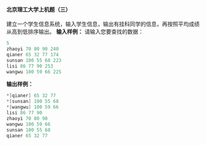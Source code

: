 ####  北京理工大学上机题（三） 
建立一个学生信息系统，输入学生信息，输出有挂科同学的信息，再按照平均成绩从高到低排序输出。
**输入样例：**
请输入您要查找的数据：
``` c
5
zhaoyi 70 80 90 240
qianer 65 32 77 174
sunsan 100 55 68 223
lisi 86 77 90 253
wangwu 100 59 66 225
``` 
**输出样例：**
``` c
*[qianer] 65 32 77
*[sunsan] 100 55 68
*[wangwu] 100 59 66
lisi 86 77 90
zhaoyi 70 80 90
wangwu 100 59 66
sunsan 100 55 68
qianer 65 32 77
```